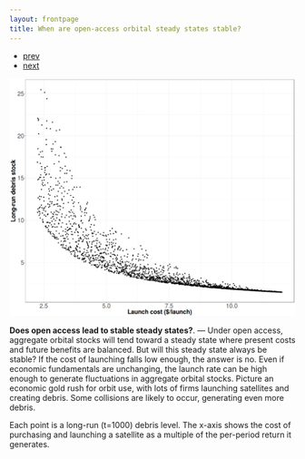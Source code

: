 ```yaml
---
layout: frontpage
title: When are open-access orbital steady states stable?
---
```


<div class="navbar">
  <div class="navbar-inner">
      <ul class="nav">
          <li><a href="yearly_hhi_leo_gso.html">prev</a></li>
          <li><a href="value_diff_1.html">next</a></li>
      </ul>
  </div>
</div>

![Open access and orbital stability](../../assets/bigpublpics/biffplot3.png)

**Does open access lead to stable steady states?**. &mdash; Under open access, aggregate orbital stocks will tend toward a steady state where present costs and future benefits are balanced. But will this steady state always be stable? If the cost of launching falls low enough, the answer is no. Even if economic fundamentals are unchanging, the launch rate can be high enough to generate fluctuations in aggregate orbital stocks. Picture an economic gold rush for orbit use, with lots of firms launching satellites and creating debris. Some collisions are likely to occur, generating even more debris.

Each point is a long-run (t=1000) debris level. The x-axis shows the cost of purchasing and launching a satellite as a multiple of the per-period return it generates.
